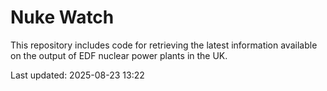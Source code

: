 # Nuke Watch

This repository includes code for retrieving the latest information available on the output of EDF nuclear power plants in the UK.

Last updated: 2025-08-23 13:22